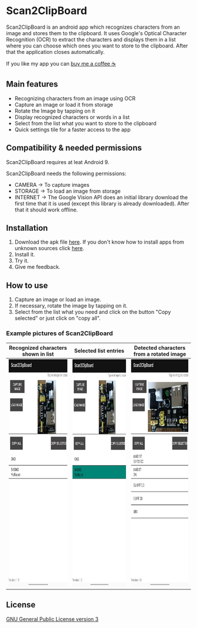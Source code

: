 # Scan2ClipBoard 

Scan2ClipBoard is an android app which recognizes characters from an image and stores them to the clipboard. 
It uses Google's Optical Character Recognition (OCR) to extract the characters
and displays them in a list where you can choose which ones you want to store to the clipboard. 
After that the application closes automatically.

If you like my app you can [buy me a coffee ☕](https://www.paypal.com/donate?hosted_button_id=VKXH39U9NER9W)

## Main features

- Recognizing characters from an image using OCR
- Capture an image or load it from storage
- Rotate the Image by tapping on it
- Display recognized characters or words in a list
- Select from the list what you want to store to the clipboard
- Quick settings tile for a faster access to the app

## Compatibility & needed permissions

Scan2ClipBoard requires at leat Android 9.

Scan2ClipBoard needs the following permissions:
- CAMERA -> To capture images
- STORAGE -> To load an image from storage
- INTERNET -> The Google Vision API does an initial library download the first time that it is used
              (except this library is already downloaded). After that it should work offline.
              
## Installation

1. Download the apk file [here](https://github.com/otaltan/Scan2ClipBoard/releases). If you don't know how to install apps from unknown sources click [here](https://www.maketecheasier.com/install-apps-from-unknown-sources-android/). 
2. Install it.
3. Try it.
4. Give me feedback.

## How to use

1. Capture an image or load an image.
2. If necessary, rotate the image by tapping on it.
3. Select from the list what you need and click on the button "Copy selected"
   or just click on "copy all".
   
### Example pictures of Scan2ClipBoard

Recognized characters shown in list | Selected list entries | Detected characters from a rotated image
--- | --- | ---
<img src="https://github.com/otaltan/Scan2ClipBoard/blob/master/Example%20Pictures/S2C_1.jpg?raw=true" width="300" height="621"/> | <img src="https://github.com/otaltan/Scan2ClipBoard/blob/master/Example%20Pictures/S2C_2.jpg?raw=true" width="300" height="621"/> | <img src="https://github.com/otaltan/Scan2ClipBoard/blob/master/Example%20Pictures/S2C_3.jpg?raw=true" width="300" height="621"/>

## License

[GNU General Public License version 3](https://www.gnu.org/licenses/gpl-3.0.txt)
